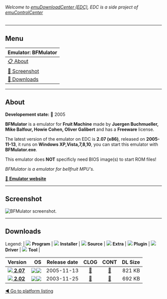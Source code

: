 ###### Welcome to [emuDownloadCenter (EDC)](https://github.com/PhoenixInteractiveNL/emuDownloadCenter/wiki/), EDC is a side project of [emuControlCenter](https://github.com/PhoenixInteractiveNL/emuControlCenter/wiki/)
***
## Menu
| **Emulator: BFMulator** |
|:---------|
| [:clipboard: About](#about) |
| [:sunrise: Screenshot](#screenshot) |
| [:floppy_disk: Downloads](#downloads) |
***
## About
**Developement state:** :red_circle: 2005

**BFMulator** is a emulator for **Fruit Machine** made by **Juergen Buchmueller, Mike Balfour, Howie Cohen, Oliver Galibert** and has a **Freeware** license.

The latest version of the emulator on EDC is **2.07 (x86)**, released on **2005-11-13**, it runs on **Windows XP,Vista,7,8,10**, you can start this emulator with **BFMulator.exe**.

This emulator does **NOT** specificly need BIOS image(s) to start ROM files!

_BFMulator is a emulator for bellfruit MPU's._

[:link: **Emulator website**](http://www.fruitemu.co.uk/ib/)
***
## Screenshot
![](https://raw.githubusercontent.com/PhoenixInteractiveNL/emuDownloadCenter/master/hooks/bfmulator/emulator_screen_01.jpg "BFMulator screenshot.")
***
## Downloads
Legend: | 
![](https://raw.githubusercontent.com/wiki/PhoenixInteractiveNL/emuDownloadCenter/images_misc/icon_program_24.png) **Program** | 
![](https://raw.githubusercontent.com/wiki/PhoenixInteractiveNL/emuDownloadCenter/images_misc/icon_installer_24.png) **Installer** | 
![](https://raw.githubusercontent.com/wiki/PhoenixInteractiveNL/emuDownloadCenter/images_misc/icon_source_code_24.png) **Source** | 
![](https://raw.githubusercontent.com/wiki/PhoenixInteractiveNL/emuDownloadCenter/images_misc/icon_extra_24.png) **Extra** | 
![](https://raw.githubusercontent.com/wiki/PhoenixInteractiveNL/emuDownloadCenter/images_misc/icon_plugin_24.png) **Plugin** | 
![](https://raw.githubusercontent.com/wiki/PhoenixInteractiveNL/emuDownloadCenter/images_misc/icon_driver_24.png) **Driver** | 
![](https://raw.githubusercontent.com/wiki/PhoenixInteractiveNL/emuDownloadCenter/images_misc/icon_tool_24.png) **Tool** | 
 
| Version | OS | Release date | CLOG | CONT | DL Size |
|:--------|---:|:------------:|:----:|:----:|--------:|
| [![](https://raw.githubusercontent.com/wiki/PhoenixInteractiveNL/emuDownloadCenter/images_misc/icon_program_24.png) **2.07**](https://github.com/PhoenixInteractiveNL/edc-repo0007/raw/master/bfmulator/2.07.7z) | ![](https://raw.githubusercontent.com/wiki/PhoenixInteractiveNL/emuDownloadCenter/images_misc/logo_windows_24.png)![](https://raw.githubusercontent.com/wiki/PhoenixInteractiveNL/emuDownloadCenter/images_misc/icon_32-bit_24.png) | 2005-11-13 | [:page_facing_up:](https://github.com/PhoenixInteractiveNL/edc-repo0007/blob/master/bfmulator/2.07_changelog.txt) | [:mag_right:](https://github.com/PhoenixInteractiveNL/edc-repo0007/blob/master/bfmulator/2.07_contents.txt) | 821 KB |
| [![](https://raw.githubusercontent.com/wiki/PhoenixInteractiveNL/emuDownloadCenter/images_misc/icon_program_24.png) **2.02**](https://github.com/PhoenixInteractiveNL/edc-repo0007/raw/master/bfmulator/2.02.7z) | ![](https://raw.githubusercontent.com/wiki/PhoenixInteractiveNL/emuDownloadCenter/images_misc/logo_windows_24.png)![](https://raw.githubusercontent.com/wiki/PhoenixInteractiveNL/emuDownloadCenter/images_misc/icon_32-bit_24.png) | 2003-11-25 | [:page_facing_up:](https://github.com/PhoenixInteractiveNL/edc-repo0007/blob/master/bfmulator/2.02_changelog.txt) | [:mag_right:](https://github.com/PhoenixInteractiveNL/edc-repo0007/blob/master/bfmulator/2.02_contents.txt) | 692 KB |

[:arrow_backward: Go to platform listing](https://github.com/PhoenixInteractiveNL/emuDownloadCenter/wiki/EDC-Platform-List)
